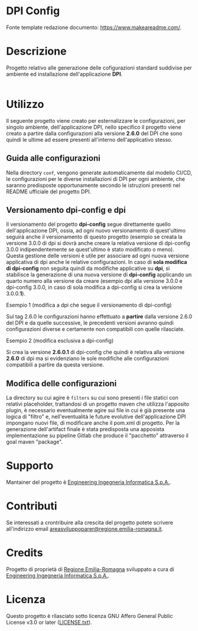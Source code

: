 # DPI Config

Fonte template redazione documento:  https://www.makeareadme.com/.


# Descrizione

Progetto relativo alle generazione delle cofigurazioni standard suddivise per ambiente ed installazione dell'applicazione **DPI**. <br/><br/>


# Utilizzo

Il seguente progetto viene creato per esternalizzare le configurazioni, per singolo ambiente, dell'applicazione DPI, nello specifico il progetto viene creato a partire dalla configurazioni alla versione **2.6.0** del DPI che sono quindi le ultime ad essere presenti all'interno dell'applicativo stesso.

## Guida alle configurazioni  

Nella directory `conf`, vengono generate automaticamente dal modello CI/CD, le configurazioni per le diverse installazioni di DPI per ogni ambiente, che saranno predisposte opportunamente secondo le istruzioni presenti nel README ufficiale del progetto DPI.

## Versionamento dpi-config e dpi  

Il versionamento del progetto **dpi-config** segue direttamente quello dell'applicazione DPI, ossia, ad ogni nuovo versionamento di quest'ultimo seguirà anche il versionamento di questo progetto (esempio se creata la versione 3.0.0 di dpi si dovrà anche creare la relativa versione di dpi-config 3.0.0 indipendentemente se quest'ultimo è stato modificato o meno). 
Questa gestione delle versioni è utile per associare ad ogni nuova versione applicativa di dpi anche le relative configurazioni.
In caso di **sola modifica di dpi-config** non seguita quindi da modifiche applicative su **dpi**, si stabilisce la generazione di una nuova versione di **dpi-config** applicando un quarto numero alla versione da creare (esempio dpi alla versione 3.0.0 e dpi-config 3.0.0, in caso di sola modifica a dpi-config si crea la versione 3.0.0.**1**).


Esempio 1 (modifica a dpi che segue il versionamento di dpi-config)

Sul tag 2.6.0 le configurazioni hanno effettuato a **partire** dalla versione 2.6.0 del DPI e da quelle successive, le precedenti versioni avranno quindi configurazioni diverse e certamente non compatibili con quelle rilasciate.

Esempio 2 (modifica esclusiva a dpi-config)

Si crea la versione **2.6.0.1** di dpi-config che quindi è relativa alla versione **2.6.0** di dpi ma si evidenziano le sole modifiche alle configurazioni compatibili a partire da questa versione.


## Modifica delle configurazioni  

La directory su cui agire è `filters` su cui sono presenti i file statici con relativi placeholder, trattandosi di un progetto maven che utilizza l'apposito plugin, è necessario eventualmente agire sui file in cui è già presente una logica di "filtro" e, nell'eventualità le future evolutive dell'applicazione DPI impongano nuovi file, di modificare anche il pom.xml di progetto. Per la generazione dell'artifact finale è stata predisposta una apposista implementazione su pipeline Gitlab che produce il "pacchetto" attraverso il goal maven "package".


# Supporto

Mantainer del progetto è [Engineering Ingegneria Informatica S.p.A.](https://www.eng.it/).

# Contributi

Se interessati a crontribuire alla crescita del progetto potete scrivere all'indirizzo email <a href="mailto:areasviluppoparer@regione.emilia-romagna.it">areasviluppoparer@regione.emilia-romagna.it</a>.

# Credits

Progetto di proprietà di [Regione Emilia-Romagna](https://www.regione.emilia-romagna.it/) sviluppato a cura di [Engineering Ingegneria Informatica S.p.A.](https://www.eng.it/).

# Licenza

Questo progetto è rilasciato sotto licenza GNU Affero General Public License v3.0 or later ([LICENSE.txt](LICENSE.txt)).
